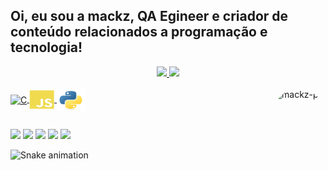 ## Oi, eu sou a mackz, QA Egineer e criador de conteúdo relacionados a programação e tecnologia!
<div align="center">
  <a href="https://mackz.com.br">
  <img height="180em" src="https://github-readme-stats.vercel.app/api?username=adsmackz&show_icons=true&theme=dark&include_all_commits=true&count_private=true"/>
  <img height="180em" src="https://github-readme-stats.vercel.app/api/top-langs/?username=adsmackz&layout=compact&langs_count=7&theme=dark"/>
</div>
<div style="display: inline_block"><br>
   <img align="center" alt="C" height="30" width="35" src="https://upload.wikimedia.org/wikipedia/commons/thumb/1/18/C_Programming_Language.svg/926px-C_Programming_Language.svg.png">
  <img align="center" alt="Rafa-Js" height="30" width="40" src="https://raw.githubusercontent.com/devicons/devicon/master/icons/javascript/javascript-plain.svg">
  <img align="center" alt="Rafa-Python" height="35" width="45" src="https://raw.githubusercontent.com/devicons/devicon/master/icons/python/python-original.svg">
  <img align="right" alt="mackz-pic" height="150" style="border-radius:50px;" src="https://i.pinimg.com/280x280_RS/50/84/a0/5084a0eb72fc56aa7fd26e85bf8288dd.jpg">
</div>
  
  ##
 
<div> 
  <a href="/" target="_blank"><img src="https://img.shields.io/badge/YouTube-FF0000?style=for-the-badge&logo=youtube&logoColor=white" target="_blank"></a>
  <a href="https://instagram.com/mackzao" target="_blank"><img src="https://img.shields.io/badge/-Instagram-%23E4405F?style=for-the-badge&logo=instagram&logoColor=white" target="_blank"></a>
 	<a href="https://www.twitch.tv/omackenzie" target="_blank"><img src="https://img.shields.io/badge/Twitch-9146FF?style=for-the-badge&logo=twitch&logoColor=white" target="_blank"></a>
 <a href="/" target="_blank"><img src="https://img.shields.io/badge/Discord-7289DA?style=for-the-badge&logo=discord&logoColor=white" target="_blank"></a> 
  <a href = "mailto:contato@mackz.com.br"><img src="https://img.shields.io/badge/-Gmail-%23333?style=for-the-badge&logo=gmail&logoColor=white" target="_blank"></a>

 
  ![Snake animation](https://github.com/adsmackz/adsmackz/blob/output/github-contribution-grid-snake.svg)
 
</div>
